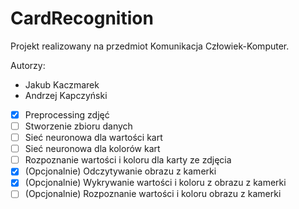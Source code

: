 # CardRecognition

Projekt realizowany na przedmiot Komunikacja Człowiek-Komputer.

Autorzy:
* Jakub Kaczmarek
* Andrzej Kapczyński

- [x] Preprocessing zdjęć
- [ ] Stworzenie zbioru danych
- [ ] Sieć neuronowa dla wartości kart
- [ ] Sieć neuronowa dla kolorów kart
- [ ] Rozpoznanie wartości i koloru dla karty ze zdjęcia
- [x] (Opcjonalnie) Odczytywanie obrazu z kamerki
- [x] (Opcjonalnie) Wykrywanie wartości i koloru z obrazu z kamerki
- [ ] (Opcjonalnie) Rozpoznanie wartości i koloru obrazu z kamerki
